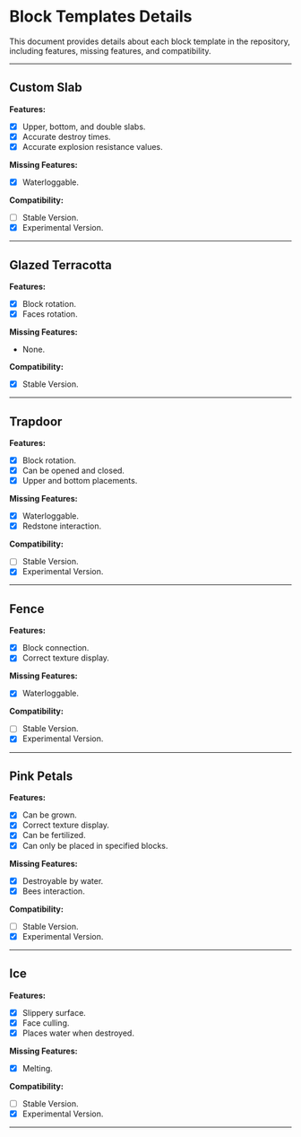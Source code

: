 # Block Templates Details

This document provides details about each block template in the repository, including features, missing features, and compatibility.

---

## Custom Slab

**Features:**
- [x] Upper, bottom, and double slabs.
- [x] Accurate destroy times.
- [x] Accurate explosion resistance values.

**Missing Features:**
- [x] Waterloggable.

**Compatibility:**
- [ ] Stable Version.
- [x] Experimental Version.

---

## Glazed Terracotta

**Features:**
- [x] Block rotation.
- [x] Faces rotation.

**Missing Features:**
- None.

**Compatibility:**
- [x] Stable Version.

---

## Trapdoor

**Features:**
- [x] Block rotation.
- [x] Can be opened and closed.
- [x] Upper and bottom placements.

**Missing Features:**
- [x] Waterloggable.
- [x] Redstone interaction.

**Compatibility:**
- [ ] Stable Version.
- [x] Experimental Version.

---

## Fence

**Features:**
- [x] Block connection.
- [x] Correct texture display.

**Missing Features:**
- [x] Waterloggable.

**Compatibility:**
- [ ] Stable Version.
- [x] Experimental Version.

---

## Pink Petals

**Features:**
- [x] Can be grown.
- [x] Correct texture display.
- [x] Can be fertilized.
- [x] Can only be placed in specified blocks.

**Missing Features:**
- [x] Destroyable by water.
- [x] Bees interaction.

**Compatibility:**
- [ ] Stable Version.
- [x] Experimental Version.

---

## Ice

**Features:**
- [x] Slippery surface.
- [x] Face culling.
- [x] Places water when destroyed.

**Missing Features:**
- [x] Melting.

**Compatibility:**
- [ ] Stable Version.
- [x] Experimental Version.

---